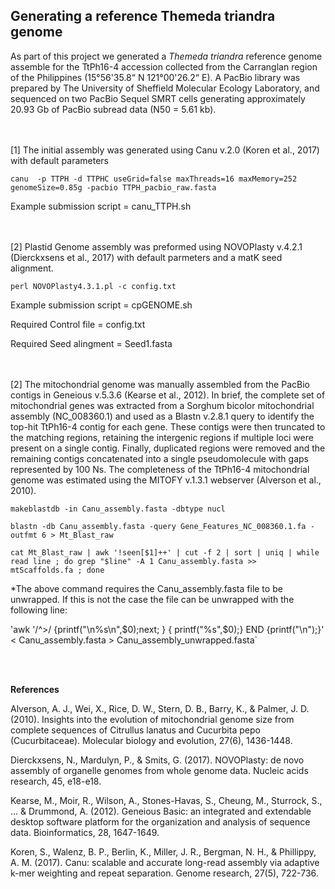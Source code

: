 ## Generating a reference Themeda triandra genome

As part of this project we generated a *Themeda triandra* reference genome assemble for the TtPh16-4 accession collected from the Carranglan region of the Philippines (15°56'35.8“ N  121°00'26.2“ E). A PacBio library was prepared by The University of Sheffield Molecular Ecology Laboratory, and sequenced on two PacBio Sequel SMRT cells generating approximately 20.93 Gb of PacBio subread data (N50 = 5.61 kb).

<br/><br/>
[1] The initial assembly was generated using Canu v.2.0 (Koren et al., 2017) with default parameters

`canu  -p TTPH -d TTPHC useGrid=false maxThreads=16 maxMemory=252 genomeSize=0.85g -pacbio TTPH_pacbio_raw.fasta`

Example submission script = canu_TTPH.sh

<br/><br/>
[2] Plastid Genome assembly was preformed using NOVOPlasty v.4.2.1 (Dierckxsens et al., 2017) with default parmeters and a matK seed alignment. 

`perl NOVOPlasty4.3.1.pl -c config.txt`

Example submission script = cpGENOME.sh

Required Control file = config.txt

Required Seed alingment = Seed1.fasta 

<br/><br/>
[2] The mitochondrial genome was manually assembled from the PacBio contigs in Geneious v.5.3.6 (Kearse et al., 2012). In brief, the complete set of mitochondrial genes was extracted from a Sorghum bicolor mitochondrial assembly (NC_008360.1) and used as a Blastn v.2.8.1 query to identify the top-hit TtPh16-4 contig for each gene. These contigs were then truncated to the matching regions, retaining the intergenic regions if multiple loci were present on a single contig. Finally, duplicated regions were removed and the remaining contigs concatenated into a single pseudomolecule with gaps represented by 100 Ns. The completeness of the TtPh16-4 mitochondrial genome was estimated using the MITOFY v.1.3.1 webserver (Alverson et al., 2010).

`makeblastdb -in Canu_assembly.fasta -dbtype nucl`

`blastn -db Canu_assembly.fasta -query Gene_Features_NC_008360.1.fa -outfmt 6 > Mt_Blast_raw`

`cat Mt_Blast_raw | awk '!seen[$1]++' | cut -f 2 | sort | uniq | while read line ; do grep "$line" -A 1 Canu_assembly.fasta >>  mtScaffolds.fa ; done`

*The above command requires the Canu_assembly.fasta file to be unwrapped. If this is not the case the file can be unwrapped with the following line:

'awk '/^>/ {printf("\n%s\n",$0);next; } { printf("%s",$0);}  END {printf("\n");}' < Canu_assembly.fasta > Canu_assembly_unwrapped.fasta`


<br/><br/>

**References**

Alverson, A. J., Wei, X., Rice, D. W., Stern, D. B., Barry, K., & Palmer, J. D. (2010). Insights into the evolution of mitochondrial genome size from complete sequences of Citrullus lanatus and Cucurbita pepo (Cucurbitaceae). Molecular biology and evolution, 27(6), 1436-1448.

Dierckxsens, N., Mardulyn, P., & Smits, G. (2017). NOVOPlasty: de novo assembly of organelle genomes from whole genome data. Nucleic acids research, 45, e18-e18.

Kearse, M., Moir, R., Wilson, A., Stones-Havas, S., Cheung, M., Sturrock, S., ... & Drummond, A. (2012). Geneious Basic: an integrated and extendable desktop software platform for the organization and analysis of sequence data. Bioinformatics, 28, 1647-1649.

Koren, S., Walenz, B. P., Berlin, K., Miller, J. R., Bergman, N. H., & Phillippy, A. M. (2017). Canu: scalable and accurate long-read assembly via adaptive k-mer weighting and repeat separation. Genome research, 27(5), 722-736.
